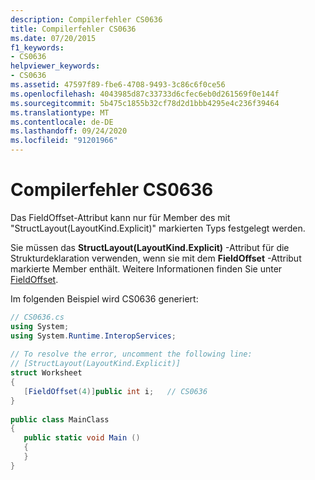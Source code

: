 ```yaml
---
description: Compilerfehler CS0636
title: Compilerfehler CS0636
ms.date: 07/20/2015
f1_keywords:
- CS0636
helpviewer_keywords:
- CS0636
ms.assetid: 47597f89-fbe6-4708-9493-3c86c6f0ce56
ms.openlocfilehash: 4043985d87c33733d6cfec6eb0d261569f0e144f
ms.sourcegitcommit: 5b475c1855b32cf78d2d1bbb4295e4c236f39464
ms.translationtype: MT
ms.contentlocale: de-DE
ms.lasthandoff: 09/24/2020
ms.locfileid: "91201966"
---
```

# <a name="compiler-error-cs0636"></a>Compilerfehler CS0636

Das FieldOffset-Attribut kann nur für Member des mit "StructLayout(LayoutKind.Explicit)" markierten Typs festgelegt werden.  
  
 Sie müssen das **StructLayout(LayoutKind.Explicit)** -Attribut für die Strukturdeklaration verwenden, wenn sie mit dem **FieldOffset** -Attribut markierte  Member enthält. Weitere Informationen finden Sie unter [FieldOffset](xref:System.Runtime.InteropServices.FieldOffsetAttribute).  
  
 Im folgenden Beispiel wird CS0636 generiert:  
  
```csharp  
// CS0636.cs  
using System;  
using System.Runtime.InteropServices;  
  
// To resolve the error, uncomment the following line:  
// [StructLayout(LayoutKind.Explicit)]  
struct Worksheet  
{  
   [FieldOffset(4)]public int i;   // CS0636
}  
  
public class MainClass  
{  
   public static void Main ()  
   {  
   }  
}  
```
